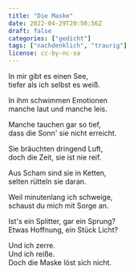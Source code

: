 ```yaml
---
title: "Die Maske"
date: 2022-04-29T20:50:56Z
draft: false
categories: ["gedicht"]
tags: ["nachdenklich", "traurig"]
license: cc-by-nc-sa
---
```


In mir gibt es einen See,  
tiefer als ich selbst es weiß.

In ihm schwimmen Emotionen  
manche laut und manche leis.

Manche tauchen gar so tief,  
dass die Sonn' sie nicht erreicht.

Sie bräuchten dringend Luft,  
doch die Zeit, sie ist nie reif.

Aus Scham sind sie in Ketten,  
selten rütteln sie daran.

Weil minutenlang ich schweige,  
schaust du mich mit Sorge an.

Ist's ein Splitter, gar ein Sprung?  
Etwas Hoffnung, ein Stück Licht?

Und ich zerre.  
Und ich reiße.  
Doch die Maske löst sich nicht.
